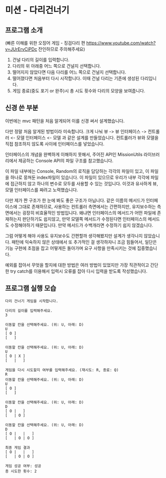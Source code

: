 # 미션 - 다리건너기

## 프로그램 소개

(빠른 이해를 위한 오징어 게임 - 징검다리 편 https://www.youtube.com/watch?v=JUrErvCiPDc
잔인하므로 주의해주세요)

1. 건널 다리의 길이를 입력합니다.
2. 다리의 위 아래중 어느 쪽으로 건널지 선택합니다.
3. 떨어지지 않았다면 다음 다리를 어느 쪽으로 건널지 선택합니다.
4. 떨어졌다면 처음부터 다시 시작합니다. 이때 건널 다리는 기존에 생성된 다리입니다.
5. 게임 종료(중도 포기 or 완주)시 총 시도 횟수와 다리의 모양을 보여줍니다.

## 신경 쓴 부분

이번에는 mvc 패턴을 처음 알게되어 이를 신경 써서 설계했습니다.

다만 정말 처음 알게된 방법이라 미숙합니다.
크게 나눠 뷰 -> 뷰 인터페이스 -> 컨트롤러 <- 모델 인터페이스 <- 모델 과 같은 설계를 만들었습니다.
컨트롤러가 뷰와 모델을 직접 참조하지 않도록 사이에 인터페이스를 넣었습니다.

인터페이스의 개념을 완벽하게 이해하지 못해서, 주어진 API인 MissionUtils 라이브러리에서 제공하는 Console API의 파일 구조를 참고했습니다.

이 파일 내부에는 Console, Random의 로직을 담당하는 각각의 파일이 있고, 이 파일을 하나로 뭉쳐둔 index파일이 있습니다. 이 파일이 있으므로 우리가 내부 각각에 파일에 접근하지 않고 하나의 변수로 모두를 사용할 수 있는 것입니다. 이것과 유사하게 뷰, 모델 인터페이스를 짜려고 노력했습니다.

다만 제가 짠 구조가 한 눈에 봐도 좋은 구조가 아닙니다. 같은 이름의 메서드가 인터페이스에 그대로 존재하므로, 사용하는 컨트롤러 측면에서는 간편하지만, 유지보수하는 측면에서는 굉장히 비효율적인 방법입니다. 왜냐면 인터페이스의 메서드가 어떤 파일에 존재하는지 판단하기도 쉽지않고, 만약 모델쪽 메서드가 수정된다면 인터페이스의 메서드도 수정해야하기 때문입니다. 만약 메서드가 수백개라면 수정하기 쉽지 않겠습니다.

그럼 어떻게 해야 사용도 유지보수도 간편할까 생각해봤지만 설계가 생각나지 않았습니다. 패턴에 익숙하지 않은 상태에서 또 추가적인 걸 생각하자니 조금 힘들어서, 일단은 기능 구현에 초점을 잡고 어떻게든 돌아가며 요구 사항을 만족시키는 것에 집중했습니다.

예외를 잡아서 무엇을 할지에 대한 방법은 여러 방법이 있었지만 가장 직관적이고 간단한 try catch를 이용해서 입력시 오류를 잡아 다시 입력을 받도록 작성했습니다.

## 프로그램 실행 모습

```
다리 건너기 게임을 시작합니다.

다리의 길이를 입력해주세요.
3

이동할 칸을 선택해주세요. (위: U, 아래: D)
U
[ O ]
[   ]

이동할 칸을 선택해주세요. (위: U, 아래: D)
U
[ O | X ]
[   |   ]

게임을 다시 시도할지 여부를 입력해주세요. (재시도: R, 종료: Q)
R
이동할 칸을 선택해주세요. (위: U, 아래: D)
U
[ O ]
[   ]

이동할 칸을 선택해주세요. (위: U, 아래: D)
D
[ O |   ]
[   | O ]

이동할 칸을 선택해주세요. (위: U, 아래: D)
D
[ O |   |   ]
[   | O | O ]

최종 게임 결과
[ O |   |   ]
[   | O | O ]

게임 성공 여부: 성공
총 시도한 횟수: 2
```

